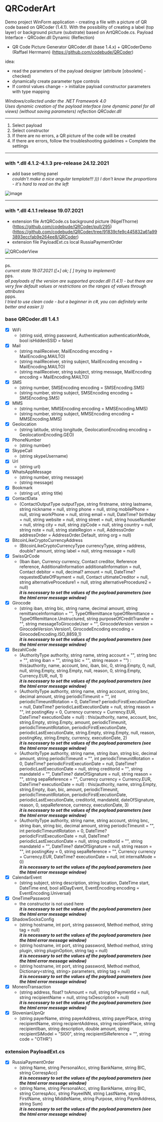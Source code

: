 # QRCoderArt
Demo project WinForm application - creating a file with a picture of QR code based on QRCoder (1.4.1). With the possibility of creating a label (top layer) or background picture (substrate) based on ArtQRCode.cs. Payload Interface - QRCoder.dll Dynamic (Reflection)

- QR Code Picture Generator QRCoder.dll (base 1.4.x) + QRCoderDemo (Raffael Herrmann)
  (https://github.com/codebude/QRCoder) 

idea:
- read the parameters of the payload designer (attribute [obsolete] - checked)
- dynamically create parameter type controls
- If control values change - > initialize payload constructor parameters with type mapping

_Windows/collected under the .NET Framework 4.0_  
_Uses dynamic creation of the payload interface (one dynamic panel for all views) (without saving parameters) reflection QRCoder.dll_
***
1. Select payload
2. Select constructor
3. If there are no errors, a QR picture of the code will be created
3. If there are errors, follow the troubleshooting guidelines = Complete the settings  
***
### with *.dll 4.1.2-4.1.3 pre-release 24.12.2021 
- add base setting panel   
_couldn't make a nice angular template!!! ))) I don't know the proportions - it's hard to read on the left_

![image](https://user-images.githubusercontent.com/16114000/147327712-6167e552-4967-4ac4-a2dc-0ea77210ee41.png)

***
### with *.dll 4.1.1 release 19.07.2021 
- extension file ArtQRCode.cs background picture (NigelThorne)
  (https://github.com/codebude/QRCoder/pull/295)
  (https://github.com/codebude/QRCoder/tree/91839cfe9c445832a61a993893eccfab9e264ee8/QRCoder) 
- extension file PayloadExt.cs local RussiaPaymentOrder

![QRCoderView](https://user-images.githubusercontent.com/16114000/126315774-471ed7eb-81a6-43ff-baeb-9702f5a6340c.png)
***
ps.<br/>
_current state 19.07.2021 ([+] ok; [ ] trying to implement)_<br/>
pps.<br/>
_all payloads of the version are supported qrcoder.dll (1.4.1) - but there are very few default values or restrictions on the ranges of values through attributes_<br/>
ppps.<br/>
_I tried to use clean code - but a beginner in c#, you can definitely write better and easier ))_<br/>
### base QRCoder.dll 1.4.1
- [x] WiFi
  - (string ssid, string password, Authentication authenticationMode, bool isHiddenSSID = false)
- [x] Mail 
  - (string mailReceiver, MailEncoding encoding = MailEncoding.MAILTO)
  - (string mailReceiver, string subject, MailEncoding encoding = MailEncoding.MAILTO)
  - (string mailReceiver, string subject, string message, MailEncoding encoding = MailEncoding.MAILTO)
- [x] SMS
  - (string number, SMSEncoding encoding = SMSEncoding.SMS)
  - (string number, string subject, SMSEncoding encoding = SMSEncoding.SMS)
- [x] MMS
  - (string number, MMSEncoding encoding = MMSEncoding.MMS)
  - (string number, string subject, MMSEncoding encoding = MMSEncoding.MMS)
- [x] Geolocation
  - (string latitude, string longitude, GeolocationEncoding encoding = GeolocationEncoding.GEO)
- [x] PhoneNumber
  - (string number)
- [x] SkypeCall
  - (string skypeUsername)
- [x] Url
  - (string url)
- [x] WhatsAppMessage
  - (string number, string message)
  - (string message)
- [x] Bookmark
  - (string url, string title)
- [x] ContactData
  - (ContactOutputType outputType, string firstname, string lastname, string nickname = null, string phone = null, string mobilePhone = null, string workPhone = null, string email = null, DateTime? birthday = null, string website = null, string street = null, string houseNumber = null, string city = null, string zipCode = null, string country = null, string note = null, string stateRegion = null, AddressOrder addressOrder = AddressOrder.Default, string org = null)
- [x] BitcoinLikeCryptoCurrencyAddress
  - (BitcoinLikeCryptoCurrencyType currencyType, string address, double? amount, string label = null, string message = null)
- [x] SwissQrCode 
  - (Iban iban, Currency currency, Contact creditor, Reference reference, AdditionalInformation additionalInformation = null, Contact debitor = null, decimal? amount = null, DateTime? requestedDateOfPayment = null, Contact ultimateCreditor = null, string alternativeProcedure1 = null, string alternativeProcedure2 = null)  
***it is necessary to set the values of the payload parameters (see the html error message window)***
- [x] Girocode
  - (string iban, string bic, string name, decimal amount, string remittanceInformation = "", TypeOfRemittance typeOfRemittance = TypeOfRemittance.Unstructured, string purposeOfCreditTransfer = "", string messageToGirocodeUser = "", GirocodeVersion version = GirocodeVersion.Version1, GirocodeEncoding encoding = GirocodeEncoding.ISO_8859_1)   
  ***it is necessary to set the values of the payload parameters (see the html error message window)***
- [x] BezahlCode
  - (AuthorityType authority, string name, string account = "", string bnc = "", string iban = "", string bic = "", string reason = "") : this(authority, name, account, bnc, iban, bic, 0, string.Empty, 0, null, null, string.Empty, string.Empty, null, reason, 0, string.Empty, Currency.EUR, null, 1)     
  ***it is necessary to set the values of the payload parameters (see the html error message window)***
  - (AuthorityType authority, string name, string account, string bnc, decimal amount, string periodicTimeunit = "", int periodicTimeunitRotation = 0, DateTime? periodicFirstExecutionDate = null, DateTime? periodicLastExecutionDate = null, string reason = "", int postingKey = 0, Currency currency = Currency.EUR, DateTime? executionDate = null) : this(authority, name, account, bnc, string.Empty, string.Empty, amount, periodicTimeunit, periodicTimeunitRotation, periodicFirstExecutionDate, periodicLastExecutionDate, string.Empty, string.Empty, null, reason, postingKey, string.Empty, currency, executionDate, 2)     
***it is necessary to set the values of the payload parameters (see the html error message window)***
  - (AuthorityType authority, string name, string iban, string bic, decimal amount, string periodicTimeunit = "", int periodicTimeunitRotation = 0, DateTime? periodicFirstExecutionDate = null, DateTime? periodicLastExecutionDate = null, string creditorId = "", string mandateId = "", DateTime? dateOfSignature = null, string reason = "", string sepaReference = "", Currency currency = Currency.EUR, DateTime? executionDate = null) : this(authority, name, string.Empty, string.Empty, iban, bic, amount, periodicTimeunit, periodicTimeunitRotation, periodicFirstExecutionDate, periodicLastExecutionDate, creditorId, mandateId, dateOfSignature, reason, 0, sepaReference, currency, executionDate, 3)   
  ***it is necessary to set the values of the payload parameters (see the html error message window)***
  - (AuthorityType authority, string name, string account, string bnc, string iban, string bic, decimal amount, string periodicTimeunit = "", int periodicTimeunitRotation = 0, DateTime? periodicFirstExecutionDate = null, DateTime? periodicLastExecutionDate = null, string creditorId = "", string mandateId = "", DateTime? dateOfSignature = null, string reason = "", int postingKey = 0, string sepaReference = "", Currency currency = Currency.EUR, DateTime? executionDate = null, int internalMode = 0)     
***it is necessary to set the values of the payload parameters (see the html error message window)***
- [x] CalendarEvent
  - (string subject, string description, string location, DateTime start, DateTime end, bool allDayEvent, EventEncoding encoding = EventEncoding.Universal)
- [x] OneTimePassword
  - the constructor is not used here     
***it is necessary to set the values of the payload parameters (see the html error message window)***
- [x] ShadowSocksConfig
  - (string hostname, int port, string password, Method method, string tag = null)      
***it is necessary to set the values of the payload parameters (see the html error message window)***
  - (string hostname, int port, string password, Method method, string plugin, string pluginOption, string tag = null)  
***it is necessary to set the values of the payload parameters (see the html error message window)***
  - (string hostname, int port, string password, Method method, Dictionary<string, string> parameters, string tag = null)  
***it is necessary to set the values of the payload parameters (see the html error message window)***
- [x] MoneroTransaction
  - (string address, float? txAmount = null, string txPaymentId = null, string recipientName = null, string txDescription = null)  
***it is necessary to set the values of the payload parameters (see the html error message window)***
- [X] SlovenianUpnQr
  - (string payerName, string payerAddress, string payerPlace, string recipientName, string recipientAddress, string recipientPlace, string recipientIban, string description, double amount, string recipientSiModel = "SI00", string recipientSiReference = "", string code = "OTHR") 
### extension PayloadExt.cs
- [X] RussiaPaymentOrder
  - (string Name, string PersonalAcc, string BankName, string BIC, string CorrespAcc)  
***it is necessary to set the values of the payload parameters (see the html error message window)***  
  - (string Name, string PersonalAcc, string BankName, string BIC, string CorrespAcc, string PayeeINN, string LastName, string FirstName, string MiddleName, string Purpose, string PayerAddress, string Sum)  
***it is necessary to set the values of the payload parameters (see the html error message window)***  
